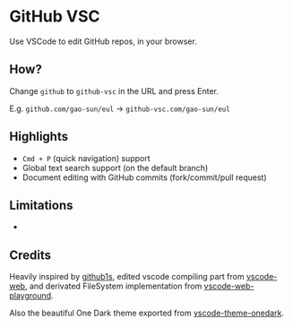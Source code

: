 # GitHub VSC

Use VSCode to edit GitHub repos, in your browser.

## How?

Change `github` to `github-vsc` in the URL and press Enter.

E.g. `github.com/gao-sun/eul` -> `github-vsc.com/gao-sun/eul`

## Highlights

- `Cmd + P` (quick navigation) support
- Global text search support (on the default branch)
- Document editing with GitHub commits (fork/commit/pull request)

## Limitations

-

## Credits

Heavily inspired by [github1s](https://github.com/conwnet/github1s), edited vscode compiling part from [vscode-web](https://github.com/Felx-B/vscode-web), and derivated FileSystem implementation from [vscode-web-playground](https://github.com/microsoft/vscode-web-playground).

Also the beautiful One Dark theme exported from [vscode-theme-onedark](https://github.com/akamud/vscode-theme-onedark).
